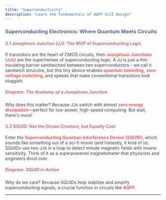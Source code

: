 ```yaml
---
title: "Superconductivity"
description: "Learn the fundamentals of AQFP VLSI design"
---
```

<style>
    body {color: #443E46}
    h3 { color: #57659E !important; }
    h4, h5 { color: #C57284 !important; }
    strong { color: #ff5b60; }
</style>

### Superconducting Electronics: Where Quantum Meets Circuits

#### 3.1 Josephson Junction (JJ): The MVP of Superconducting Logic

If transistors are the heart of CMOS circuits, then **Josephson Junctions (JJs)** are the superheroes of superconducting logic. A JJ is just a thin insulating barrier sandwiched between two superconductors - we call it sandwich strucutre, but this tiny device enables **quantum tunneling**, **zero-voltage switching**, and speeds that make conventional transistors look sluggish. 

##### Diagram: The Anatomy of a Josephson Junction

Why does this matter? Because JJs switch with almost **zero energy dissipation**—perfect for low-power, high-speed computing. But wait, there's more!

#### 3.2 SQUID: Not the Ocean Creature, but Equally Cool

Enter the **Superconducting Quantum Interference Device (SQUID)**, which sounds like something out of a sci-fi movie (and honestly, it kind of is). SQUIDs use two JJs in a loop to detect minute magnetic fields with insane sensitivity. Think of it as a superpowered magnetometer that physicists and engineers drool over.

##### Diagram: SQUID in Action


Why do we care? Because SQUIDs help stabilize and amplify superconducting signals, a crucial function in circuits like **AQFP**.

---
